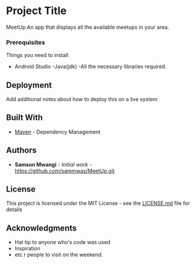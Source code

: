 # Project Title

MeetUp:An app that displays all the available meetups in your area.

### Prerequisites
Things you need to install
- Android Studio
-Java(jdk)
-All the necessary libraries required.


## Deployment

Add additional notes about how to deploy this on a live system

## Built With

* [Maven](https://maven.apache.org/) - Dependency Management

## Authors

* **Samson Mwangi** - *Initial work* - https://github.com/sammwas/MeetUp.git


## License

This project is licensed under the MIT License - see the [LICENSE.md](LICENSE.md) file for details

## Acknowledgments

* Hat tip to anyone who's code was used
* Inspiration
* etc
r people to visit on the weekend.